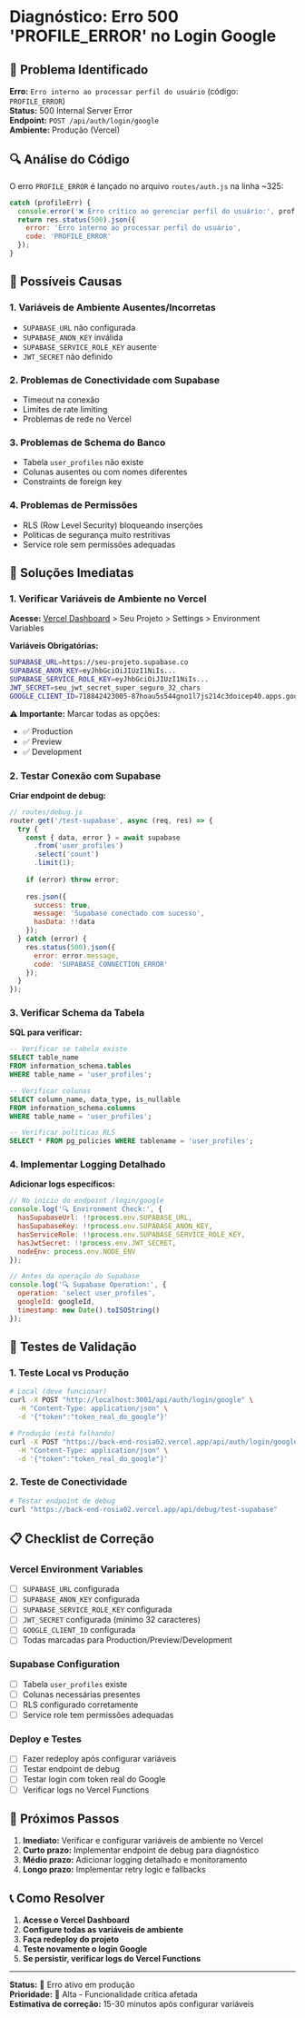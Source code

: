 # Diagnóstico: Erro 500 'PROFILE_ERROR' no Login Google

## 🚨 Problema Identificado

**Erro:** `Erro interno ao processar perfil do usuário` (código: `PROFILE_ERROR`)  
**Status:** 500 Internal Server Error  
**Endpoint:** `POST /api/auth/login/google`  
**Ambiente:** Produção (Vercel)

## 🔍 Análise do Código

O erro `PROFILE_ERROR` é lançado no arquivo `routes/auth.js` na linha ~325:

```javascript
catch (profileErr) {
  console.error('❌ Erro crítico ao gerenciar perfil do usuário:', profileErr);
  return res.status(500).json({
    error: 'Erro interno ao processar perfil do usuário',
    code: 'PROFILE_ERROR'
  });
}
```

## 🎯 Possíveis Causas

### 1. **Variáveis de Ambiente Ausentes/Incorretas**
- `SUPABASE_URL` não configurada
- `SUPABASE_ANON_KEY` inválida
- `SUPABASE_SERVICE_ROLE_KEY` ausente
- `JWT_SECRET` não definido

### 2. **Problemas de Conectividade com Supabase**
- Timeout na conexão
- Limites de rate limiting
- Problemas de rede no Vercel

### 3. **Problemas de Schema do Banco**
- Tabela `user_profiles` não existe
- Colunas ausentes ou com nomes diferentes
- Constraints de foreign key

### 4. **Problemas de Permissões**
- RLS (Row Level Security) bloqueando inserções
- Políticas de segurança muito restritivas
- Service role sem permissões adequadas

## 🔧 Soluções Imediatas

### 1. Verificar Variáveis de Ambiente no Vercel

**Acesse:** [Vercel Dashboard](https://vercel.com/dashboard) > Seu Projeto > Settings > Environment Variables

**Variáveis Obrigatórias:**
```bash
SUPABASE_URL=https://seu-projeto.supabase.co
SUPABASE_ANON_KEY=eyJhbGciOiJIUzI1NiIs...
SUPABASE_SERVICE_ROLE_KEY=eyJhbGciOiJIUzI1NiIs...
JWT_SECRET=seu_jwt_secret_super_seguro_32_chars
GOOGLE_CLIENT_ID=718842423005-87hoau5s544gno1l7js214c3doicep40.apps.googleusercontent.com
```

**⚠️ Importante:** Marcar todas as opções:
- ✅ Production
- ✅ Preview  
- ✅ Development

### 2. Testar Conexão com Supabase

**Criar endpoint de debug:**
```javascript
// routes/debug.js
router.get('/test-supabase', async (req, res) => {
  try {
    const { data, error } = await supabase
      .from('user_profiles')
      .select('count')
      .limit(1);
    
    if (error) throw error;
    
    res.json({ 
      success: true, 
      message: 'Supabase conectado com sucesso',
      hasData: !!data 
    });
  } catch (error) {
    res.status(500).json({ 
      error: error.message,
      code: 'SUPABASE_CONNECTION_ERROR'
    });
  }
});
```

### 3. Verificar Schema da Tabela

**SQL para verificar:**
```sql
-- Verificar se tabela existe
SELECT table_name 
FROM information_schema.tables 
WHERE table_name = 'user_profiles';

-- Verificar colunas
SELECT column_name, data_type, is_nullable
FROM information_schema.columns 
WHERE table_name = 'user_profiles';

-- Verificar políticas RLS
SELECT * FROM pg_policies WHERE tablename = 'user_profiles';
```

### 4. Implementar Logging Detalhado

**Adicionar logs específicos:**
```javascript
// No início do endpoint /login/google
console.log('🔍 Environment Check:', {
  hasSupabaseUrl: !!process.env.SUPABASE_URL,
  hasSupabaseKey: !!process.env.SUPABASE_ANON_KEY,
  hasServiceRole: !!process.env.SUPABASE_SERVICE_ROLE_KEY,
  hasJwtSecret: !!process.env.JWT_SECRET,
  nodeEnv: process.env.NODE_ENV
});

// Antes da operação do Supabase
console.log('🔍 Supabase Operation:', {
  operation: 'select user_profiles',
  googleId: googleId,
  timestamp: new Date().toISOString()
});
```

## 🧪 Testes de Validação

### 1. Teste Local vs Produção
```bash
# Local (deve funcionar)
curl -X POST "http://localhost:3001/api/auth/login/google" \
  -H "Content-Type: application/json" \
  -d '{"token":"token_real_do_google"}'

# Produção (está falhando)
curl -X POST "https://back-end-rosia02.vercel.app/api/auth/login/google" \
  -H "Content-Type: application/json" \
  -d '{"token":"token_real_do_google"}'
```

### 2. Teste de Conectividade
```bash
# Testar endpoint de debug
curl "https://back-end-rosia02.vercel.app/api/debug/test-supabase"
```

## 📋 Checklist de Correção

### Vercel Environment Variables
- [ ] `SUPABASE_URL` configurada
- [ ] `SUPABASE_ANON_KEY` configurada
- [ ] `SUPABASE_SERVICE_ROLE_KEY` configurada
- [ ] `JWT_SECRET` configurada (mínimo 32 caracteres)
- [ ] `GOOGLE_CLIENT_ID` configurada
- [ ] Todas marcadas para Production/Preview/Development

### Supabase Configuration
- [ ] Tabela `user_profiles` existe
- [ ] Colunas necessárias presentes
- [ ] RLS configurado corretamente
- [ ] Service role tem permissões adequadas

### Deploy e Testes
- [ ] Fazer redeploy após configurar variáveis
- [ ] Testar endpoint de debug
- [ ] Testar login com token real do Google
- [ ] Verificar logs no Vercel Functions

## 🚀 Próximos Passos

1. **Imediato:** Verificar e configurar variáveis de ambiente no Vercel
2. **Curto prazo:** Implementar endpoint de debug para diagnóstico
3. **Médio prazo:** Adicionar logging detalhado e monitoramento
4. **Longo prazo:** Implementar retry logic e fallbacks

## 📞 Como Resolver

1. **Acesse o Vercel Dashboard**
2. **Configure todas as variáveis de ambiente**
3. **Faça redeploy do projeto**
4. **Teste novamente o login Google**
5. **Se persistir, verificar logs do Vercel Functions**

---

**Status:** 🔴 Erro ativo em produção  
**Prioridade:** 🚨 Alta - Funcionalidade crítica afetada  
**Estimativa de correção:** 15-30 minutos após configurar variáveis